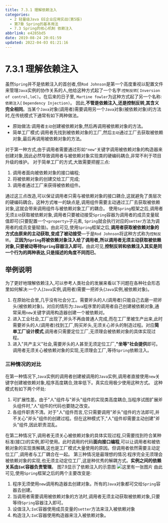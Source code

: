 ```yaml
---
title: 7.3.1 理解依赖注入
categories: 
  - 2 轻量级Java EE企业应用实战(第5版)
  - 第7章 Spring的基本用法
  - 7.3 Spring的核心机制 依赖注入
abbrlink: e4285bd5
date: 2019-08-24 20:01:59
updated: 2022-04-03 01:21:16
---
```

# 7.3.1 理解依赖注入 #
虽然`Spring`并不是依赖注入的首创者,但`Rod Johnson`是第一个高度重视以配置文件来管理`Java`实例的协作关系的人,他给这种方式起了一个名字:`控制反转`( `Inversion of control,loC)`。在后来的日子里, `Martine fowler`为这种方式起了另一个名称:`依赖注入`( `Dependency Injection)`。
因此,**不管是依赖注入,还是控制反转,其含义完全相同**。当某个`Java`对象(调用者)需要调用另一个`Java`对象(被依赖对象)的方法时,在传统模式下通常有如下两种做法。
- 原始做法:调用者`主动`创建被依赖对象,然后再调用被依赖对象的方法。
- 简单工厂模式:调用者先找到被依赖对象的工厂,然后`主动`通过工厂去获取被依赖对象,最后再调用被依赖对象的方法。

对于第一种方式,由于调用者需要通过形如`"new"`关键字调用被依赖对象的构造器来创建对象,因此必然导致调用者与被依赖对象实现类的硬编码耦合,非常不利于项目升级的维护。
对于简单工厂的方式,大致需要把握三点:
1. 调用者面向被依赖对象的接口编程;
2. 将被依赖对象的创建交给工厂完成;
3. 调用者通过工厂来获得被依赖组件。

通过这三点改造,可以保证调用者只需与被依赖对象的接口耦合,这就避免了类层次的硬编码耦合。这种方式唯一的缺点是,调用组件需要主动通过工厂去获取被依赖对象,这就会带来调用组件与被依赖对象工厂的耦合。
使用`Spring`框架之后,调用者无须`主动`获取被依赖对象,调用者只要被动接受`Spring`容器为调用者的成员变量赋值即可(只要配置一个`<property>`子元素, `Spring`就会执行对应的`setter`方法为调用者的成员变量赋值)。由此可见,使用`Spring`框架之后,**调用者获取被依赖对象的方式由原来的主动获取,变成了被动接受**—于是`Rod Johnson`将这种方式称为`控制反转`。
**正因为`Spring`将被依赖对象注入给了调用者,所以调用者无须主动获取被依赖对象,只要被动等待`Spring`容器注入即可**。由此可见,**控制反转和依赖注入其实是同一个行为的两种表达**,**只是描述的角度不同而已**。
## 举例说明 ##
为了更好地理解依赖注入,可以参考人类社会的发展来看以下问题在各种社会形态里如何解决:一个人(`Java`实例,调用者)需要一把斧头(`Java`实例,被依赖对象)。
1. 在原始社会里,几乎没有社会分工。需要斧头的人(调用者)只能自己去磨一把斧头(被依赖对象)。对应的情形为:`Java`程序里的调用者自己创建被依赖对象,通常采用`new`关键字调用构造器创建一个被依赖对。
2. 进入工业社会,工厂出现了,斧头不再由普通人完成,而在工厂里被生产出来,此时需要斧头的人(调用者)找到工厂,购买斧头,无须关心斧头的制造过程。对应**简单工厂设计模式**,调用者只需要定位工厂,无须理会被依赖对象的具体实现过程。
3. 进入"共产主义"社会,需要斧头的人甚至无须定位工厂,**"坐等"社会提供**即可。调用者无须关心被依赖对象的实现,无须理会工厂,等待`Spring`依赖注入。

### 三种情况的对比 ###
在第一种情况下,`Java`实例的调用者创建被调用的`Java`实例,调用者直接使用`new`关键字创建被依赖对象,程序高度耦合,效率低下。真实应用极少使用这种方式。
这种模式有如下两个坏处:
1. 可扩展性差。由于"人"组件与"斧头"组件的实现类高度耦合,当程序试图扩展斧头组件时,"人"组件的代码也要随之改变。
2. 各组件职责不清。对于"人"组件而言,它只需要调用"斧头"组件的方法即可,并不关心"斧头"组件的创建过程。但在这种模式下,"人"组件却需要主动创建"斧头"组件,因此职责混乱。

在第二种情况下,调用者无须关心被依赖对象的具体实现过程,只需要找到符合某种标准(接口)的实例,即可使用。此时调用的代码**面向接口编程**,可以让调用者和被依赖对象的实现类解耦,这也是工厂模式大量使用的原因。但调用者依然需要主动定位工厂,调用者与工厂耦合在一起。
第三种情况是最理想的情况:程序完全无须理会被依赖对象的实现,也无须主动定位工厂,这是种优秀的解耦方式。**实例之间的依赖关系由`IoC`容器负责管理**。
图7.9显示了依赖注入的示意图
![这里有一张图片](https://image-1257720033.cos.ap-shanghai.myqcloud.com/blog/readbooknote/QingLiangJiJavaEEQiYeYingYongShiZhan5/ch7/2.png)
由此可见,使用`Spring`框架之后的两个主要改变是:
1. 程序无须使用`new`调用构造器去创建对象。所有的`Java`对象都可交给`Spring`容器去创建。
2. 当调用者需要调用被依赖对象的方法时,调用者无须主动获取被依赖对象,只要等待`Spring`容器注入即可。
3. 设值注入:`IoC`容器使用成员变量的`setter`方法来注入被依赖对象
4. 构造注入:`IoC`容器使用构造器来注入被依赖对象。



